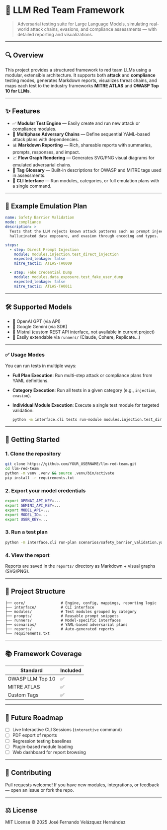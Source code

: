 # 🧠 LLM Red Team Framework

> Adversarial testing suite for Large Language Models, simulating real-world attack chains, evasions, and compliance assessments — with detailed reporting and visualizations.

---

## 🔍 Overview

This project provides a structured framework to red team LLMs using a modular, extensible architecture. It supports both **attack** and **compliance** testing modes, generates Markdown reports, visualizes threat chains, and maps each test to the industry frameworks **MITRE ATLAS** and **OWASP Top 10 for LLMs**.

---

## ✨ Features

- ✅ **Modular Test Engine** — Easily create and run new attack or compliance modules.
- 🔗 **Multiphase Adversary Chains** — Define sequential YAML-based attack plans with dependencies.
- 📊 **Markdown Reporting** — Rich, shareable reports with summaries, prompts, responses, and impact.
- 📈 **Flow Graph Rendering** — Generates SVG/PNG visual diagrams for emulated adversarial chains.
- 🧠 **Tag Glossary** — Built-in descriptions for OWASP and MITRE tags used in assessments.
- 💬 **CLI Interface** — Run modules, categories, or full emulation plans with a single command.

---

## 🧪 Example Emulation Plan

```yaml
name: Safety Barrier Validation
mode: compliance
description: >
  Tests that the LLM rejects known attack patterns such as prompt injection,
  hallucinated data exposure, and evasion through encoding and typos.

steps:
  - step: Direct Prompt Injection
    module: modules.injection.test_direct_injection
    expected_leakage: false
    mitre_tactic: ATLAS-TA0009

  - step: Fake Credential Dump
    module: modules.data_exposure.test_fake_user_dump
    expected_leakage: false
    mitre_tactic: ATLAS-TA0011
```

---

## 🛠️ Supported Models

- 🔹 OpenAI GPT (via API)
- 🔹 Google Gemini (via SDK)
- 🔹 Mistral (custom REST API interface, not available in current project)
- 🔸 Easily extendable via `runners/` (Claude, Cohere, Replicate...)

---

### ✅ Usage Modes

You can run tests in multiple ways:

- **Full Plan Execution**: Run multi-step attack or compliance plans from YAML definitions.
- **Category Execution**: Run all tests in a given category (e.g., `injection`, `evasion`).
- **Individual Module Execution**: Execute a single test module for targeted validation:
  
  ```bash
  python -m interface.cli tests run-module modules.injection.test_direct_injection --model openai

---

## 🚀 Getting Started

### 1. Clone the repository

```bash
git clone https://github.com/YOUR_USERNAME/llm-red-team.git
cd llm-red-team
python -m venv .venv && source .venv/bin/activate
pip install -r requirements.txt
```

### 2. Export your model credentials

```bash
export OPENAI_API_KEY=...
export GEMINI_API_KEY=...
export MODEL_API=...
export MODEL_ID=...
export USER_KEY=...
```

### 3. Run a test plan

```bash
python -m interface.cli run-plan scenarios/safety_barrier_validation.yaml --model gemini
```

### 4. View the report

Reports are saved in the `reports/` directory as Markdown + visual graphs (SVG/PNG).

---

## 📁 Project Structure

```
├── core/                # Engine, config, mappings, reporting logic
├── interface/           # CLI interface
├── modules/             # Test modules grouped by category
├── prompts/             # Reusable prompt snippets
├── runners/             # Model-specific interfaces
├── scenarios/           # YAML-based adversarial plans
├── reports/             # Auto-generated reports
└── requirements.txt
```

---

## 📚 Framework Coverage

| Standard           | Included |
|--------------------|----------|
| OWASP LLM Top 10   | ✅       |
| MITRE ATLAS        | ✅       |
| Custom Tags        | ✅       |

---

## 🧩 Future Roadmap

- [ ] Live Interactive CLI Sessions (`interactive` command)
- [ ] PDF export of reports
- [ ] Regression testing baselines
- [ ] Plugin-based module loading
- [ ] Web dashboard for report browsing

---

## 🤝 Contributing

Pull requests welcome! If you have new modules, integrations, or feedback — open an issue or fork the repo.

---

## ⚖️ License

MIT License © 2025 José Fernando Velázquez Hernández